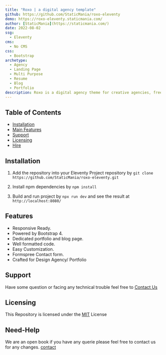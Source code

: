 ```yaml
---
title: "Roxo | a digital agency template"
github: https://github.com/StaticMania/roxo-eleventy
demo: https://roxo-eleventy.staticmania.com/ 
author: [StaticMania](https://staticmania.com/)
date: 2022-08-02
ssg:
  - Eleventy
cms:
  - No CMS
css:
  - Bootstrap
archetype:
  - Agency
  - Landing Page
  - Multi Purpose
  - Resume
  - Blog
  - Portfolio
description: Roxo is a digital agency theme for creative agencies, freelancers, graphic designers, photographers. Can be used for any kind of corporate websites who provides digital services with many expertise such as Design, Digital Products, Development, Campaign & Content, Employer Branding, Animation & Motion Graphics ,Packaging & Product Design, Retail & Spacial, Print & Editorial Design, Concept/Text, Information Design etc. Roxo ’s contact form is supported Formspree.
---
```


## Table of Contents

-  [Installation](#Installation)
-  [Main Features](#Features)
-  [Support](#Support)
-  [Licensing](#Licensing)
-  [Hire](#Need-Help)

## Installation

1. Add the repository into your Eleventy Project repository by `git clone https://github.com/StaticMania/roxo-eleventy.git`

2. Install npm dependencies by `npm install`

3. Build and run project by `npx run dev` and see the result at `http://localhost:8080/`

## Features

-  Responsive Ready.
-  Powered by Bootstrap 4.
-  Dedicated portfolio and blog page.
-  Well formatted code.
-  Easy Customization.
-  Formspree Contact form.
-  Crafted for Design Agency/ Portfolio

## Support

Have some question or facing any technical trouble feel free to [Contact Us](https://staticmania.com/contact/)

## Licensing

This Repository is licensed under the [MIT](#) License

## Need-Help

We are an open book if you have any querie please feel free to contact us for any changes. [contact](https://staticmania.com/contact/)
